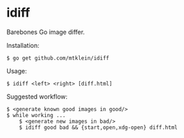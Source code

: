 idiff
=====

Barebones Go image differ.

Installation:

    $ go get github.com/mtklein/idiff

Usage:

    $ idiff <left> <right> [diff.html]

Suggested workflow:

    $ <generate known good images in good/>
    $ while working ...
        $ <generate new images in bad/>
        $ idiff good bad && {start,open,xdg-open} diff.html
